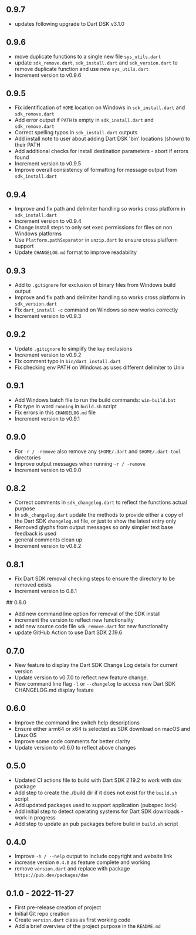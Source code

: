 ## 0.9.7
- updates following upgrade to Dart DSK v3.1.0

## 0.9.6
- move duplicate functions to a single new file `sys_utils.dart`
- update `sdk_remove.dart`, `sdk_install.dart` and `sdk_version.dart` to remove duplicate function and use new `sys_utils.dart`
- Increment version to v0.9.6

## 0.9.5
- Fix identification of `HOME` location on Windows in `sdk_install.dart` and `sdk_remove.dart`
- Add error output if `PATH` is empty in `sdk_install.dart` and `sdk_remove.dart`
- Correct spelling typos in `sdk_install.dart` outputs
- Add install note to user about adding Dart DSK 'bin' locations (shown) to their PATH
- Add additional checks for install destination parameters - abort if errors found
- Increment version to v0.9.5
- Improve overall consistency of formatting for message output from `sdk_install.dart`

## 0.9.4
- Improve and fix path and delimiter handling so works cross platform in `sdk_install.dart`
- Increment version to v0.9.4
- Change install steps to only set exec permissions for files on non Windows platforms
- Use `Platform.pathSeparator` in `unzip.dart` to ensure cross platform support
- Update `CHANGELOG.md` format to improve readability

## 0.9.3
- Add to `.gitignore` for exclusion of binary files from Windows build output
- Improve and fix path and delimiter handling so works cross platform in `sdk_version.dart`
- Fix `dart_install -c` command on Windows so now works correctly
- Increment version to v0.9.3

## 0.9.2
- Update `.gitignore` to simplify the `key` exclusions
- Increment version to v0.9.2
- Fix comment typo in `bin/dart_install.dart`
- Fix checking env PATH on Windows as uses different delimiter to Unix

## 0.9.1
- Add Windows batch file to run the build commands: `win-build.bat`
- Fix type in word `running` in `build.sh` script
- Fix errors in this `CHANGELOG.md` file
- Increment version to v0.9.1

## 0.9.0
- For `-r / -remove` also remove any `$HOME/.dart` and `$HOME/.dart-tool` directories
- Improve output messages when running `-r / -remove`
- Increment version to v0.9.0

## 0.8.2
- Correct comments in `sdk_changelog.dart` to reflect the functions actual purpose
- In `sdk_changelog.dart` update the methods to provide either a copy of the Dart SDK `changelog.md` file, or just to show the latest entry only
- Removed glyphs from output messages so only simpler text base feedback is used
- general comments clean up
- Increment version to v0.8.2

## 0.8.1
- Fix Dart SDK removal checking steps to ensure the directory to be removed exists
- Increment version to 0.8.1

## 0.8.0
- Add new command line option for removal of the SDK install
- increment the version to reflect new functionality
- add new source code file `sdk_remove.dart` for new functionality
- update GitHub Action to use Dart SDK 2.19.6

## 0.7.0
- New feature to display the Dart SDK Change Log details for current version
- Update version to v0.7.0 to reflect new feature change.
- New command line flag `-l` or `--changelog` to access new Dart SDK CHANGELOG.md display feature

## 0.6.0
- Improve the command line switch help descriptions
- Ensure either arm64 or x64 is selected as SDK download on macOS and Linux OS
- Improve some code comments for better clarity
- Update version to v0.6.0 to reflect above changes

## 0.5.0
- Updated CI actions file to build with Dart SDK 2.19.2 to work with dav package
- Add step to create the ./build dir if it does not exist for the `build.sh` script
- Add updated packages used to support application (pubspec.lock)
- Add initial step to detect operating systems for Dart SDK downloads - work in progress
- Add step to update an pub packages before build in `build.sh` script

## 0.4.0
- Improve `-h / --help` output to include copyright and website link
- increase version `0.4.0` as feature complete and working
- remove `version.dart` and replace with package `https://pub.dev/packages/dav`

## 0.1.0 - 2022-11-27
* First pre-release creation of project
* Initial Git repo creation
* Create `version.dart` class as first working code
* Add a brief overview of the project purpose in the `README.md`